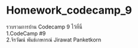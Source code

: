 # Homework_codecamp_9
รวบรวมการบ้าน Codecamp 9 ไว้ที่นี่ <br>
1.CodeCamp #9 <br>
2.จิรวัฒน์ พันธ์เกษกรณ์ Jirawat Panketkorn
